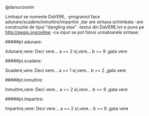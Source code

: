 @danucosmin

Limbajul se numeste DaVERE,
-programul face adunare/scadere/inmultire/impartire ,dar are sintaxa schimbata 
-are constructie de tipul "dangling else"
-textul din DaVERE.txt e pune pe http://pegjs.org/online 
-ca input se pot folosi urmatoarele sintaxe:

#####pt adunare:

Adunare,vere:
Deci vere... a == 2
si,vere... b == 9 ,gata vere

#####pt.scadere:

Scadere,vere:
Deci vere... a == 1
si,vere... b == 2 ,gata vere

#####pt.inmultire:

Inmultire,vere:
Deci vere... a == 2
si,vere... b == 9 ,gata vere

#####pt.impartire:

Impartire,vere:
Deci vere... a == 2
si,vere... b == 9 ,gata vere
